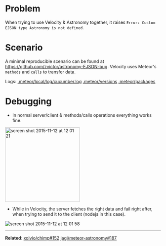# Problem

When trying to use Velocity & Astronomy together, it raises `Error: Custom EJSON type Astronomy is not defined`.

# Scenario

A minimal reproducible scenario can be found at https://github.com/zvictor/astronomy-EJSON-bug.
Velocity uses Meteor's `methods` and `calls` to transfer data.

Logs:
 [.meteor/local/log/cucumber.log](https://github.com/zvictor/astronomy-EJSON-bug/blob/master/.meteor/local/log/cucumber.log)
 [.meteor/versions](https://github.com/zvictor/astronomy-EJSON-bug/blob/master/.meteor/versions)
 [.meteor/packages](https://github.com/zvictor/astronomy-EJSON-bug/blob/master/.meteor/packages)


# Debugging
* In normal server/client & methods/calls operations everything works fine.

<img width="241" alt="screen shot 2015-11-12 at 12 01 21" src="https://cloud.githubusercontent.com/assets/181076/11116910/fc862d90-8935-11e5-9ef0-fb55160afc51.png">

* While in Velocity, the server fetches the right data and fail right after, when trying to send it to the client (nodejs in this case).

![screen shot 2015-11-12 at 12 01 58](https://cloud.githubusercontent.com/assets/181076/11116912/00f7ef80-8936-11e5-9a2a-4c9fa715af26.png)


----



**Related**: 
[xolvio/chimp#152](https://github.com/xolvio/chimp/issues/152)
[jagi/meteor-astronomy#187](https://github.com/jagi/meteor-astronomy/issues/187)
